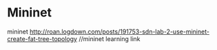 # Mininet
mininet
http://roan.logdown.com/posts/191753-sdn-lab-2-use-mininet-create-fat-tree-topology  //mininet learning link
